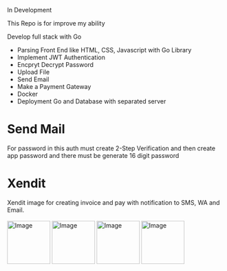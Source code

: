 In Development

This Repo is for improve my ability

Develop full stack with Go 

- Parsing Front End like HTML, CSS, Javascript with Go Library 
- Implement JWT Authentication 
- Encpryt Decrypt Password 
- Upload File
- Send Email
- Make a Payment Gateway 
- Docker 
- Deployment Go and Database with separated server

# Send Mail
For password in this auth must create 2-Step Verification and then create app password and there must be generate 16 digit password

# Xendit
<p>
    Xendit image for creating invoice and pay with notification to SMS, WA and Email. <br><br>
    <img src="https://github.com/MuhAndriJP/personal-practice/assets/30832191/19bc5689-5eac-492a-9864-d25a04fd8f49" alt="Image" width="100">
    <img src="https://github.com/MuhAndriJP/personal-practice/assets/30832191/01c4c3dd-75ff-4e86-9822-a14ac2dbe13f" alt="Image" width="100">
    <img src="https://github.com/MuhAndriJP/personal-practice/assets/30832191/67f5e8ca-e7e5-41d0-a052-0b55dfd76fbe" alt="Image" width="100">
    <img src="https://github.com/MuhAndriJP/personal-practice/assets/30832191/813fae19-4967-4605-ba40-c98d96706bc9" alt="Image" width="100">
</p>
